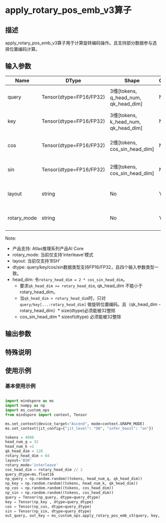 # apply_rotary_pos_emb_v3算子

## 描述

apply_rotary_pos_emb_v3算子用于计算旋转编码操作。且支持部分数据参与选择位置编码计算。

## 输入参数

| Name                | DType           | Shape                                  | Optional | Inplace | Format | Description                                            |
|---------------------|-----------------|----------------------------------------|----------|---------|--------|--------------------------------------------------------|
| query               | Tensor(dtype=FP16/FP32)          | 3维[tokens, q_head_num, qk_head_dim] | No       | Yes      | ND     | 执行旋转位置编码的第一个变量                              |
| key                 | Tensor(dtype=FP16/FP32)          | 3维[tokens, k_head_num, qk_head_dim] | No       | Yes      | ND     | 执行旋转位置编码的第二个变量                              |  
| cos                 | Tensor(dtype=FP16/FP32)          | 2维[tokens, cos_sin_head_dim]          | No       | No      | ND     | 表示参与计算的位置编码张量                                |
| sin                 | Tensor(dtype=FP16/FP32)          | 2维[tokens, cos_sin_head_dim]          | No       | No      | ND     | 表示参与计算的位置编码张量                                |
| layout              | string          | No                                     | Yes      | No      | string | 表示输入Tensor的布局格式                    |
| rotary_mode         | string          | No                                     | Yes      | No      | string | 表示支持计算公式中的旋转模式                              |

Note:
- 产品支持: Atlas推理系列产品AI Core
- rotary_mode: 当前仅支持'interleave'模式
- layout: 当前仅支持'BSH'
- dtype: query/key/cos/sin数据类型支持FP16/FP32，且四个输入参数类型一致。
- head_dim: 令`rotary_head_dim = 2 * cos_sin_head_dim`。
  - 要求`qk_head_dim >= rotary_head_dim`, qk_head_dim 不能小于rotary_head_dim。
  - 当`qk_head_dim > rotary_head_dim`时，只对`query/key[...:rotary_head_dim]` 做旋转位置编码。且（qk_head_dim - rotary_head_dim）* size(dtype)必须能被32整除
  - cos_sin_head_dim * sizeof(dtype) 必须能被32整除


## 输出参数



## 特殊说明

## 使用示例

### 基本使用示例

```python

import mindspore as ms
import numpy as np
import ms_custom_ops
from mindspore import context, Tensor

ms.set_context(device_target="Ascend", mode=context.GRAPH_MODE)
ms.set_context(jit_config={"jit_level": "O0", "infer_boost": "on"})

tokens = 4096
head_num_q = 32
head_num_k =2
qk_head_dim = 128
rotary_head_dim = 64
layout='BSH'
rotary_mode='interleave'
cos_head_dim = rotary_head_dim // 2
query_dtype=ms.float16
np_query = np.random.random((tokens, head_num_q, qk_head_dim))
np_key = np.random.random((tokens, head_num_k, qk_head_dim))
np_cos = np.random.random((tokens, cos_head_dim))
np_sin = np.random.random((tokens, cos_head_dim))
query = Tensor(np_query, dtype=query_dtype)
key = Tensor(np_key , dtype=query_dtype)
cos = Tensor(np_cos, dtype=query_dtype)
sin = Tensor(np_sin, dtype=query_dtype)
out_query, out_key = ms_custom_ops.apply_rotary_pos_emb_v3(query, key, cos, sin, layout, rotary_mode)
```
